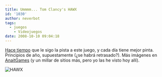 ```yaml
---
title: Ummmm... Tom Clancy's HAWX
id: '1030'
author: neverbot
tags:
  - juegos
    - Videojuegos
date: 2008-10-10 09:04:18
---
```


[Hace tiempo](http://localhost:8000/juegos/videojuegos/tom-clancys-hawx/) que le sigo la pista a este juego, y cada día tiene mejor pinta. Principios de año, supuestamente (¿se habrá retrasado?). Más imágenes en [AnaitGames](http://www.anaitgames.com/imagenes-de-tom-clancys-hawx/) (y un millar de sitios más, pero yo las he visto hoy allí). 

![HAWX](./hawx.jpg "HAWX")